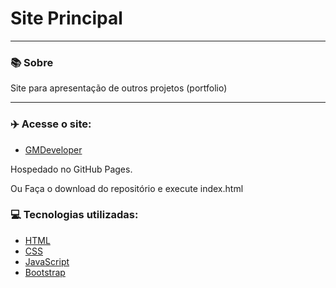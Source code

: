 
 # Site Principal
<hr>

### 📚 Sobre

Site para apresentação de outros projetos (portfolio)

<hr>

### ✈️ Acesse o site:

- [GMDeveloper](https://gmdeveloper.ga)

Hospedado no GitHub Pages.

Ou Faça o download do repositório e execute index.html


### 💻 Tecnologias utilizadas:

- [HTML](https://www.w3schools.com/html/)
- [CSS](https://www.w3schools.com/css/)
- [JavaScript](https://www.w3schools.com/js/)
- [Bootstrap](https://getbootstrap.com/)

